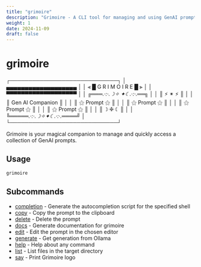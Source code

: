 ```yaml
---
title: "grimoire"
description: "Grimoire - A CLI tool for managing and using GenAI prompts"
weight: 1
date: 2024-11-09
draft: false
---
```


# grimoire


┌─────────────────────────────┐
│     ▄▄▄▄▄▄▄▄▄▄▄▄▄▄▄▄▄▄▄     │
│   ⫷ █ G R I M O I R E █ ⫸   │
│     ▀▀▀▀▀▀▀▀▀▀▀▀▀▀▀▀▀▀▀     │
│ ╔═══*.·:·.☽✧    ✦☾.·:·.*══╗ │
│ ║ ⚡         ✴        ⚡  ║ │
│ ║     Gen AI Companion    ║ │
│ ║     ⚝    Prompt   ⚝     ║ │
│ ║     ⚝    Prompt   ⚝     ║ │
│ ║     ⚝    Prompt   ⚝     ║ │
│ ║     ⚝    Prompt   ⚝     ║ │
│ ║       ☽    ❈    ☾       ║ │
│ ╚═════*.·:·.☽✧✦☾.·:·.*════╝ │
└─────────────────────────────┘

 Grimoire is your magical companion to manage and quickly access a collection of GenAI prompts.

## Usage

```bash
grimoire
```

## Subcommands

* [completion](./completion/) - Generate the autocompletion script for the specified shell
* [copy](./copy/) - Copy the prompt to the clipboard
* [delete](./delete/) - Delete the prompt
* [docs](./docs/) - Generate documentation for grimoire
* [edit](./edit/) - Edit the prompt in the chosen editor
* [generate](./generate/) - Get generation from Ollama
* [help](./help/) - Help about any command
* [list](./list/) - List files in the target directory
* [say](./say/) - Print Grimoire logo

